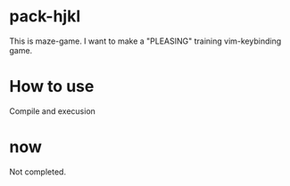 # pack-hjkl

This is maze-game.
I want to make a "PLEASING" training vim-keybinding game.

# How to use

Compile and execusion

# now
Not completed.
